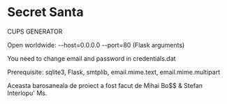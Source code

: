 # Secret Santa

CUPS GENERATOR

Open worldwide: --host=0.0.0.0 --port=80 (Flask arguments)

You need to change email and password in credentials.dat

Prerequisite: sqlite3, Flask, smtplib, email.mime.text, email.mime.multipart





Aceasta barosaneala de proiect a fost facut de Mihai Bo$$ & Stefan Interlopu'
Ms.
